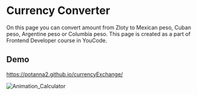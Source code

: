 # Currency Converter
On this page you can convert amount from Zloty to Mexican peso, Cuban peso, Argentine peso or Columbia peso. 
This page is created as a part of Frontend Developer course in YouCode.

## Demo

https://potanna2.github.io/currencyExchange/

![Animation_Calculator](https://user-images.githubusercontent.com/108223754/181343148-29a10503-bc7c-40de-9be3-f20c8c069865.gif)

